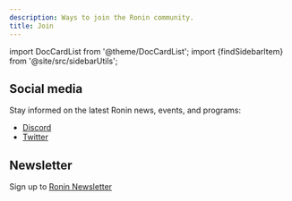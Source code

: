 ```yaml
---
description: Ways to join the Ronin community.
title: Join
---
```


import DocCardList from '@theme/DocCardList'; 
import {findSidebarItem} from '@site/src/sidebarUtils';

## Social media

Stay informed on the latest Ronin news, events, and programs:

* [Discord](https://discord.gg/roninnetwork)
* [Twitter](https://twitter.com/ronin_network)

## Newsletter

Sign up to [Ronin Newsletter](https://roninblockchain.substack.com/)
